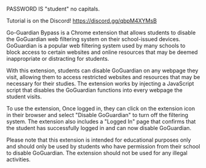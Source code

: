 PASSWORD IS "student" no capitals.

Tutorial is on the Discord!  https://discord.gg/qbpM4XYMsB

Go-Guardian Bypass is a Chrome extension that allows students to disable the GoGuardian web filtering system on their school-issued devices. GoGuardian is a popular web filtering system used by many schools to block access to certain websites and online resources that may be deemed inappropriate or distracting for students.

With this extension, students can disable GoGuardian on any webpage they visit, allowing them to access restricted websites and resources that may be necessary for their studies. The extension works by injecting a JavaScript script that disables the GoGuardian functions into every webpage the student visits.

To use the extension, Once logged in, they can click on the extension icon in their browser and select "Disable GoGuardian" to turn off the filtering system. The extension also includes a "Logged In" page that confirms that the student has successfully logged in and can now disable GoGuardian.

Please note that this extension is intended for educational purposes only and should only be used by students who have permission from their school to disable GoGuardian. The extension should not be used for any illegal activities.
